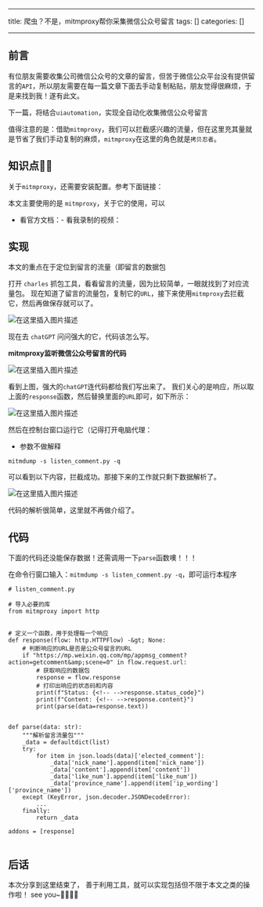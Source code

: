 
--- 
title:  爬虫？不是，mitmproxy帮你采集微信公众号留言 
tags: []
categories: [] 

---
## 前言

>  
 有位朋友需要收集公司微信公众号的文章的留言，但苦于微信公众平台没有提供留言的`API`，所以朋友需要在每一篇文章下面去手动复制粘贴，朋友觉得很麻烦，于是来找到我！遂有此文。 


下一篇，将结合`uiautomation`，实现全自动化收集微信公众号留言

值得注意的是：借助`mitmproxy`，我们可以拦截感兴趣的流量，但在这里充其量就是节省了我们手动复制的麻烦，`mitmproxy`在这里的角色就是`拷贝忍者`。

## 知识点📖📖

关于`mitmproxy`，还需要安装配置。参考下面链接： 

本文主要使用的是 `mitmproxy`，关于它的使用，可以
- 看官方文档：- 看我录制的视频：
## 实现

>  
 本文的重点在于定位到留言的流量（即留言的数据包 


打开 `charles` 抓包工具，看看留言的流量，因为比较简单，一眼就找到了对应流量包。 现在知道了留言的流量包，复制它的`URL`，接下来使用`mitmproxy`去拦截它，然后再做保存就可以了。

<img src="https://img-blog.csdnimg.cn/7e1560d39a4045f1a8d1af1c4cae5f8a.png" alt="在这里插入图片描述">

现在去 `chatGPT` 问问强大的它，代码该怎么写。

**mitmproxy监听微信公众号留言的代码**

<img src="https://img-blog.csdnimg.cn/53d6dbe6882846cc8e4ec8ac8f6f3a2e.png" alt="在这里插入图片描述">

看到上图，强大的`chatGPT`连代码都给我们写出来了。 我们关心的是响应，所以取上面的`response`函数，然后替换里面的`URL`即可，如下所示：

<img src="https://img-blog.csdnimg.cn/e1aeaa2a6fc44e26aa29922c8923d52b.png" alt="在这里插入图片描述">

然后在控制台窗口运行它（记得打开电脑代理：
- 参数不做解释
```
mitmdump -s listen_comment.py -q

```

可以看到以下内容，拦截成功。那接下来的工作就只剩下数据解析了。

<img src="https://img-blog.csdnimg.cn/1521e4b60c4445d9adc3d330abf94c8e.png" alt="在这里插入图片描述">

代码的解析很简单，这里就不再做介绍了。

## 代码

>  
 下面的代码还没能保存数据！还需调用一下`parse`函数噢！！！ 


在命令行窗口输入：`mitmdump -s listen_comment.py -q`，即可运行本程序

```
# listen_comment.py

# 导入必要的库
from mitmproxy import http


# 定义一个函数，用于处理每一个响应
def response(flow: http.HTTPFlow) -&gt; None:
    # 判断响应的URL是否是公众号留言的URL
    if "https://mp.weixin.qq.com/mp/appmsg_comment?action=getcomment&amp;scene=0" in flow.request.url:
        # 获取响应的数据包
        response = flow.response
        # 打印出响应的状态码和内容
        print(f"Status: {<!-- -->response.status_code}")
        print(f"Content: {<!-- -->response.content}")
        print(parse(data=response.text))


def parse(data: str):
    """解析留言流量包"""
    _data = defaultdict(list)
    try:
        for item in json.loads(data)['elected_comment']:
            _data['nick_name'].append(item['nick_name'])
            _data['content'].append(item['content'])
            _data['like_num'].append(item['like_num'])
            _data['province_name'].append(item['ip_wording']['province_name'])
    except (KeyError, json.decoder.JSONDecodeError):
        ...
    finally:
        return _data

addons = [response]


```

## 后话

本次分享到这里结束了， 善于利用工具，就可以实现包括但不限于本文之类的操作啦！ see you~🐱‍🏍🐱‍🏍
